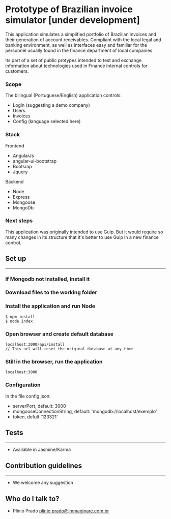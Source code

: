 # Prototype of Brazilian invoice simulator [under development]

This application simulates a simplified portfolio of Brazilian invoices and their generation of account receivables. Compliant with the local legal and banking environment, as well as interfaces easy and familiar for the personnel usually found in the finance department of local companies.

Its part of a set of public protypes intended to test and exchange information about technologies used in Finance internal controls for customers.

### Scope

The bilingual (Portuguese/English) application controls:

* Login (suggesting a demo company)
* Users
* Invoices
* Config (language selected here)

### Stack

Frontend

* AngularJs
* angular-ui-bootstrap
* Bootsrap
* Jquery

Backend

* Node
* Express
* Mongoose
* MongoDb

### Next steps

This application was originally intended to use Gulp. But it would require so many changes in its structure that it's better to use Gulp in a new finance control.

## Set up
-----------

### If Mongodb not installed, install it

### Download files to the working folder

### Install the application and run Node
```shell
$ npm install
$ node index
```

### Open browser and create default database
```shell
localhost:3000/api/install
// This url will reset the original database at any time
```

### Still in the browser, run the application
```shell
localhost:3000
```

### Configuration
In the file config.json:

* serverPort, default: 3000
* mongooseConnectionString, default: 'mongodb://localhost/exemplo'
* token, defult '123321'

## Tests
-----------
* Available in Jasmine/Karma

## Contribution guidelines
-----------
* We welcome any suggestion

## Who do I talk to? ##

* Plinio Prado
   plinio.prado@immaginare.com.br